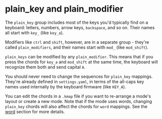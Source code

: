 # plain_key and plain_modifier

The `plain_key` group includes most of the keys you'd typically find on a keyboard: letters, numbers, arrow keys, `backspace`, and so on. Their names all start with `key_` (like `key_a`).

Modifiers like `ctrl` and `shift`, however, are in a separate group - they're called `plain_modifiers`, and their names start with `mod_` (like `mod_shift`).

`plain_keys` can be modified by any `plain_modifier`. This means that if you press the chords for `key_a` and `mod_shift` at the same time, the keyboard will recognize them both and send capital `A`.

You should never need to change the sequences for `plain_key` mappings. They're already defined in `settings.yaml`, in terms of the all-caps key names used internally by the keyboard firmware (like `KEY_A`). 

You can edit the chords in a `.kmap` file if you want to re-arrange a mode's layout or create a new mode. 
Note that if the mode uses words, changing `plain_key` chords will also affect the chords for `word` mappings. 
See the [word](#word) section for more details.


<!-- TODO don't overlap key and mod chord definitions -->

